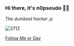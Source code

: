 ### Hi there, it's n0pseudo 🏴‍☠️

*The dumbest hacker ;p*

![371Z](https://user-images.githubusercontent.com/90071534/132250609-ef8321cd-a3dd-4067-a3bd-2d6599db6dd4.gif)

[Follow Me or Gay](https://twitter.com/n0pseudo)
